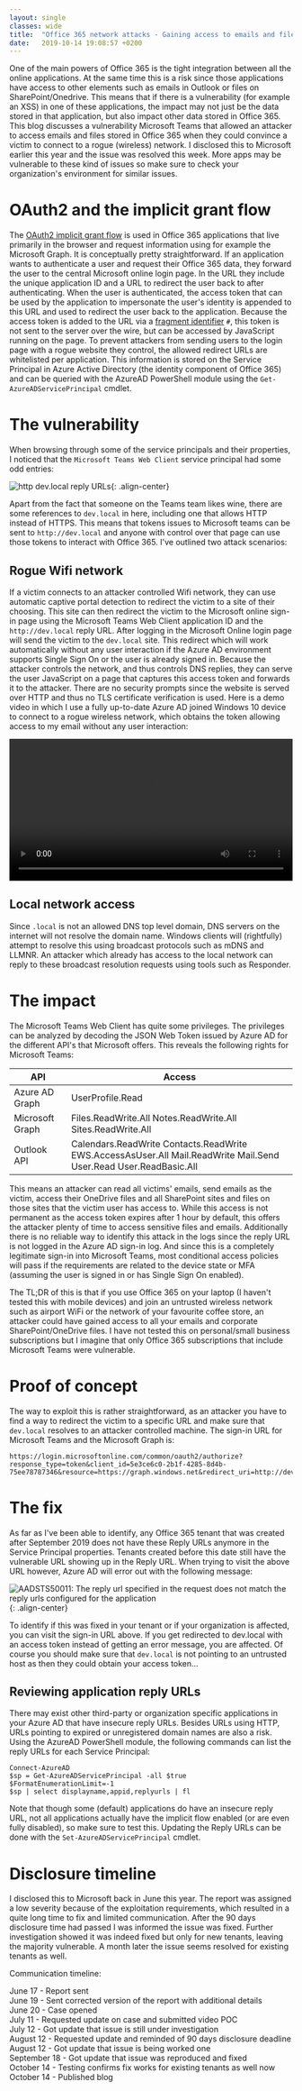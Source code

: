 ```yaml
---
layout: single
classes: wide
title:  "Office 365 network attacks - Gaining access to emails and files via an insecure Reply URL"
date:   2019-10-14 19:08:57 +0200
---
```

One of the main powers of Office 365 is the tight integration between all the online applications. At the same time this is a risk since those applications have access to other elements such as emails in Outlook or files on SharePoint/Onedrive. This means that if there is a vulnerability (for example an XSS) in one of these applications, the impact may not just be the data stored in that application, but also impact other data stored in Office 365. This blog discusses a vulnerability Microsoft Teams that allowed an attacker to access emails and files stored in Office 365 when they could convince a victim to connect to a rogue (wireless) network. I disclosed this to Microsoft earlier this year and the issue was resolved this week. More apps may be vulnerable to these kind of issues so make sure to check your organization's environment for similar issues.

# OAuth2 and the implicit grant flow
The [OAuth2 implicit grant flow](https://oauth.net/2/grant-types/implicit/) is used in Office 365 applications that live primarily in the browser and request information using for example the Microsoft Graph. It is conceptually pretty straightforward. If an application wants to authenticate a user and request their Office 365 data, they forward the user to the central Microsoft online login page. In the URL they include the unique application ID and a URL to redirect the user back to after authenticating. When the user is authenticated, the access token that can be used by the application to impersonate the user's identity is appended to this URL and used to redirect the user back to the application. Because the access token is added to the URL via a [fragment identifier](https://en.wikipedia.org/wiki/Fragment_identifier) `#`, this token is not sent to the server over the wire, but can be accessed by JavaScript running on the page. To prevent attackers from sending users to the login page with a rogue website they control, the allowed redirect URLs are whitelisted per application. This information is stored on the Service Principal in Azure Active Directory (the identity component of Office 365) and can be queried with the AzureAD PowerShell module using the `Get-AzureADServicePrincipal` cmdlet.

# The vulnerability
When browsing through some of the service principals and their properties, I noticed that the `Microsoft Teams Web Client` service principal had some odd entries:

![http dev.local reply URLs](/assets/img/o365/replyurls.png){: .align-center}

Apart from the fact that someone on the Teams team likes wine, there are some references to `dev.local` in here, including one that allows HTTP instead of HTTPS. This means that tokens issues to Microsoft teams can be sent to `http://dev.local` and anyone with control over that page can use those tokens to interact with Office 365. I've outlined two attack scenarios:

## Rogue Wifi network
If a victim connects to an attacker controlled Wifi network, they can use automatic captive portal detection to redirect the victim to a site of their choosing. This site can then redirect the victim to the Microsoft online sign-in page using the Microsoft Teams Web Client application ID and the `http://dev.local` reply URL. After logging in the Microsoft Online login page will send the victim to the `dev.local` site. This redirect which will work automatically without any user interaction if the Azure AD environment supports Single Sign On or the user is already signed in. Because the attacker controls the network, and thus controls DNS replies, they can serve the user JavaScript on a page that captures this access token and forwards it to the attacker. There are no security prompts since the website is served over HTTP and thus no TLS certificate verification is used. Here is a demo video in which I use a fully up-to-date Azure AD joined Windows 10 device to connect to a rogue wireless network, which obtains the token allowing access to my email without any user interaction:

<video width="100%" controls>
  <source src="/assets/raw/replyurlwifi.mp4" type="video/mp4">
</video> 

## Local network access
Since `.local` is not an allowed DNS top level domain, DNS servers on the internet will not resolve the domain name. Windows clients will (rightfully) attempt to resolve this using broadcast protocols such as mDNS and LLMNR. An attacker which already has access to the local network can reply to these broadcast resolution requests using tools such as Responder.

# The impact
The Microsoft Teams Web Client has quite some privileges. The privileges can be analyzed by decoding the JSON Web Token issued by Azure AD for the different API's that Microsoft offers. This reveals the following rights for Microsoft Teams:

API | Access
--- | ---
Azure AD Graph | UserProfile.Read
Microsoft Graph | Files.ReadWrite.All Notes.ReadWrite.All Sites.ReadWrite.All
Outlook API | Calendars.ReadWrite Contacts.ReadWrite EWS.AccessAsUser.All Mail.ReadWrite Mail.Send User.Read User.ReadBasic.All

This means an attacker can read all victims' emails, send emails as the victim, access their OneDrive files and all SharePoint sites and files on those sites that the victim user has access to. While this access is not permanent as the access token expires after 1 hour by default, this offers the attacker plenty of time to access sensitive files and emails. Additionally there is no reliable way to identify this attack in the logs since the reply URL is not logged in the Azure AD sign-in log. And since this is a completely legitimate sign-in into Microsoft Teams, most conditional access policies will pass if the requirements are related to the device state or MFA (assuming the user is signed in or has Single Sign On enabled).

The TL;DR of this is that if you use Office 365 on your laptop (I haven't tested this with mobile devices) and join an untrusted wireless network such as airport WiFi or the network of your favourite coffee store, an attacker could have gained access to all your emails and corporate SharePoint/OneDrive files. I have not tested this on personal/small business subscriptions but I imagine that only Office 365 subscriptions that include Microsoft Teams were vulnerable.

# Proof of concept
The way to exploit this is rather straightforward, as an attacker you have to find a way to redirect the victim to a specific URL and make sure that `dev.local` resolves to an attacker controlled machine. The sign-in URL for Microsoft Teams and the Microsoft Graph is:

```
https://login.microsoftonline.com/common/oauth2/authorize?response_type=token&client_id=5e3ce6c0-2b1f-4285-8d4b-75ee78787346&resource=https://graph.windows.net&redirect_uri=http://dev.local
```

# The fix
As far as I've been able to identify, any Office 365 tenant that was created after September 2019 does not have these Reply URLs anymore in the Service Principal properties. Tenants created before this date still have the vulnerable URL showing up in the Reply URL. When trying to visit the above URL however, Azure AD will error out with the following message:

![AADSTS50011: The reply url specified in the request does not match the reply urls configured for the application](/assets/img/o365/replyurl_fix.png){: .align-center}

To identify if this was fixed in your tenant or if your organization is affected, you can visit the sign-in URL above. If you get redirected to dev.local with an access token instead of getting an error message, you are affected. Of course you should make sure that `dev.local` is not pointing to an untrusted host as then they could obtain your access token...

## Reviewing application reply URLs
There may exist other third-party or organization specific applications in your Azure AD that have insecure reply URLs. Besides URLs using HTTP, URLs pointing to expired or unregistered domain names are also a risk. Using the AzureAD PowerShell module, the following commands can list the reply URLs for each Service Principal:

```
Connect-AzureAD
$sp = Get-AzureADServicePrincipal -all $true
$FormatEnumerationLimit=-1
$sp | select displayname,appid,replyurls | fl
```

Note that though some (default) applications do have an insecure reply URL, not all applications actually have the implicit flow enabled (or are even fully disabled), so make sure to test this. Updating the Reply URLs can be done with the `Set-AzureADServicePrincipal` cmdlet.

# Disclosure timeline
I disclosed this to Microsoft back in June this year. The report was assigned a low severity because of the exploitation requirements, which resulted in a quite long time to fix and limited communication. After the 90 days disclosure time had passed I was informed the issue was fixed. Further investigation showed it was indeed fixed but only for new tenants, leaving the majority vulnerable. A month later the issue seems resolved for existing tenants as well.

Communication timeline:

June 17 - Report sent  
June 19 - Sent corrected version of the report with additional details  
June 20 - Case opened  
July 11 - Requested update on case and submitted video POC  
July 12 - Got update that issue is still under investigation  
August 12 - Requested update and reminded of 90 days disclosure deadline  
August 12 - Got update that issue is being worked one  
September 18 - Got update that issue was reproduced and fixed  
October 14 - Testing confirms fix works for existing tenants as well now  
October 14 - Published blog  
